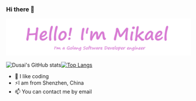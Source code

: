 ### Hi there 👋

![info](./mikael-info.png)

<img src="https://github-readme-stats.vercel.app/api?username=Mikaelemmmm&show_icons=true&theme=cobalt&count_private=true&line_height=33&card_width=540" alt="Dusai's GitHub stats" />[![Top Langs](https://github-readme-stats.vercel.app/api/top-langs/?username=Mikaelemmmm&exclude_repo=github-readme-stats,anuraghazra.github.io&theme=cobalt&count_private=true&line_height=85)](https://github.com/anuraghazra/github-readme-stats)



- 🌱 I like coding
- ⚡I am from Shenzhen, China
- 📫 You can contact me by email
